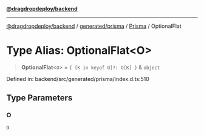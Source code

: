 [**@dragdropdeploy/backend**](../../../../../README.md)

***

[@dragdropdeploy/backend](../../../../../README.md) / [generated/prisma](../../../README.md) / [Prisma](../README.md) / OptionalFlat

# Type Alias: OptionalFlat\<O\>

> **OptionalFlat**\<`O`\> = `{ [K in keyof O]?: O[K] }` & `object`

Defined in: backend/src/generated/prisma/index.d.ts:510

## Type Parameters

### O

`O`
